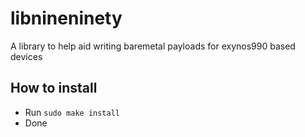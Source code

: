 # libnineninety

A library to help aid writing baremetal payloads for exynos990 based devices 

## How to install

- Run ```sudo make install```
- Done
